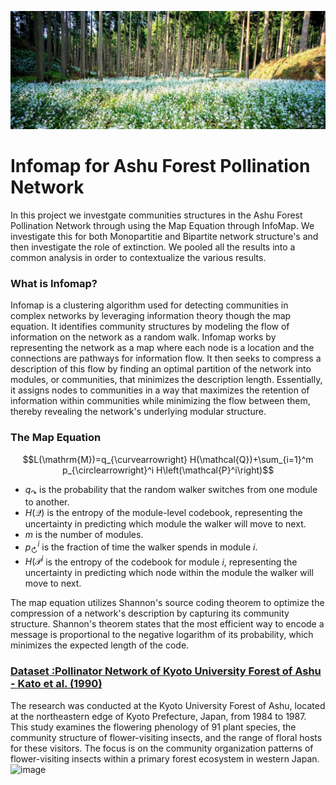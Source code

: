 ![forest.jpg](images/forest.jpg)
# Infomap for Ashu Forest Pollination Network
In this project we investgate communities structures in the Ashu Forest Pollination Network through using the Map Equation through InfoMap. We investigate this for both Monopartitie and Bipartite network structure's and then investigate the role of extinction. We pooled all the results into a common analysis in order to contextualize the various results. 


### What is Infomap?
Infomap is a clustering algorithm used for detecting communities in complex networks by leveraging information theory though the map equation. It identifies community structures by modeling the flow of information on the network as a random walk. Infomap works by representing the network as a map where each node is a location and the connections are pathways for information flow. It then seeks to compress a description of this flow by finding an optimal partition of the network into modules, or communities, that minimizes the description length. Essentially, it assigns nodes to communities in a way that maximizes the retention of information within communities while minimizing the flow between them, thereby revealing the network's underlying modular structure.

### The Map Equation


$$L(\mathrm{M})=q_{\curvearrowright} H(\mathcal{Q})+\sum_{i=1}^m p_{\circlearrowright}^i H\left(\mathcal{P}^i\right)$$
* $q_{\curvearrowright}$  is the probability that the random walker switches from one module to another.
* $H(\mathcal{Q})$  is the entropy of the module-level codebook, representing the uncertainty in predicting which module the walker will move to next.
* $m$ is the number of modules.
* $p_{\circlearrowright}^i$ is the fraction of time the walker spends in module $i$.
* $H(\mathcal{P}^i$ is the entropy of the codebook for module $i$, representing the uncertainty in predicting which node within the module the walker will move to next.


The map equation utilizes Shannon's source coding theorem to optimize the compression of a network's description by capturing its community structure. Shannon's theorem states that the most efficient way to encode a message is proportional to the negative logarithm of its probability, which minimizes the expected length of the code.


### [Dataset :Pollinator Network of Kyoto University Forest of Ashu -  Kato et al. (1990)](http://www.ecologia.ib.usp.br/iwdb/html/kato_1990.html)
The research was conducted at the Kyoto University Forest of Ashu, located at the northeastern edge of Kyoto Prefecture, Japan, from 1984 to 1987. This study examines the flowering phenology of 91 plant species, the community structure of flower-visiting insects, and the range of floral hosts for these visitors. The focus is on the community organization patterns of flower-visiting insects within a primary forest ecosystem in western Japan.
![image](https://github.com/user-attachments/assets/39544f8d-5e92-4a25-9f73-bc64e916bbf1)


